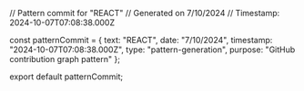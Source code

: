 // Pattern commit for "REACT"
// Generated on 7/10/2024
// Timestamp: 2024-10-07T07:08:38.000Z

const patternCommit = {
  text: "REACT",
  date: "7/10/2024",
  timestamp: "2024-10-07T07:08:38.000Z",
  type: "pattern-generation",
  purpose: "GitHub contribution graph pattern"
};

export default patternCommit;
